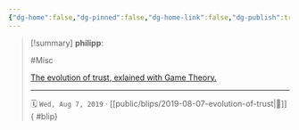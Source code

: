 ```yaml
---
{"dg-home":false,"dg-pinned":false,"dg-home-link":false,"dg-publish":true,"tags":["dgblip"],"created-date":"2019-08-07T00:00:00","disabled rules":["yaml-title","yaml-title-alias","file-name-heading"],"title":"philipp @ 2019-08-07","dg-permalink":"2019/08/07/evolution-of-trust/","updated-date":"2025-04-30T22:27:34","dg-path":"blips/2019-08-07-evolution-of-trust.md","permalink":"/2019/08/07/evolution-of-trust/","dgPassFrontmatter":true}
---
```


> [!summary] **philipp**:
>
> #Misc
>
> [The evolution of trust, exlained with Game Theory.](https://ncase.me/trust/)
> - - -
>
> 🗓️ `Wed, Aug 7, 2019` · [[public/blips/2019-08-07-evolution-of-trust\|🔗]]
{ #blip}

